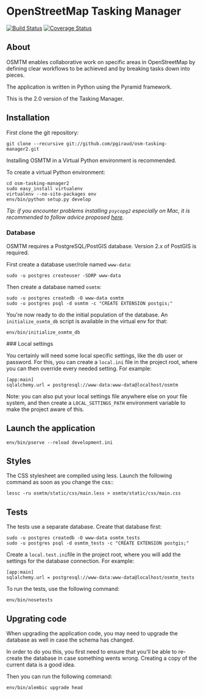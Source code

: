 # OpenStreetMap Tasking Manager

[![Build Status](https://travis-ci.org/pgiraud/osm-tasking-manager2.svg?branch=master)](https://travis-ci.org/pgiraud/osm-tasking-manager2)
[![Coverage Status](https://coveralls.io/repos/pgiraud/osm-tasking-manager2/badge.png?branch=master)](https://coveralls.io/r/pgiraud/osm-tasking-manager2?branch=master)

## About

OSMTM enables collaborative work on specific areas in OpenStreetMap by defining
clear workflows to be achieved and by breaking tasks down into pieces.

The application is written in Python using the Pyramid framework.

This is the 2.0 version of the Tasking Manager.

## Installation

First clone the git repository:

    git clone --recursive git://github.com/pgiraud/osm-tasking-manager2.git

Installing OSMTM in a Virtual Python environment is recommended.

To create a virtual Python environment:

    cd osm-tasking-manager2
    sudo easy_install virtualenv
    virtualenv --no-site-packages env
    env/bin/python setup.py develop

*Tip: if you encounter problems installing `psycopg2` especially on Mac, it is recommended to follow advice proposed [here](http://stackoverflow.com/questions/22313407/clang-error-unknown-argument-mno-fused-madd-python-package-installation-fa).*

### Database

OSMTM requires a PostgreSQL/PostGIS database. Version 2.x of PostGIS is
required.

First create a database user/role named `www-data`:

    sudo -u postgres createuser -SDRP www-data

Then create a database named `osmtm`:

    sudo -u postgres createdb -O www-data osmtm
    sudo -u postgres psql -d osmtm -c "CREATE EXTENSION postgis;"

You're now ready to do the initial population of the database. An
`initialize_osmtm_db` script is available in the virtual env for that:

    env/bin/initialize_osmtm_db

### Local settings

You certainly will need some local specific settings, like the db user or
password. For this, you can create a `local.ini` file in the project root,
where you can then override every needed setting.
For example:

    [app:main]
    sqlalchemy.url = postgresql://www-data:www-data@localhost/osmtm

Note: you can also put your local settings file anywhere else on your
file system, and then create a `LOCAL_SETTINGS_PATH` environment variable
to make the project aware of this.

## Launch the application

    env/bin/pserve --reload development.ini

## Styles

The CSS stylesheet are compiled using less. Launch the following command as
soon as you change the css::

    lessc -ru osmtm/static/css/main.less > osmtm/static/css/main.css

## Tests

The tests use a separate database. Create that database first:

    sudo -u postgres createdb -O www-data osmtm_tests
    sudo -u postgres psql -d osmtm_tests -c "CREATE EXTENSION postgis;"

Create a `local.test.ini`file in the project root, where you will add the
settings for the database connection.
For example:

    [app:main]
    sqlalchemy.url = postgresql://www-data:www-data@localhost/osmtm_tests

To run the tests, use the following command:

    env/bin/nosetests

## Upgrating code

When upgrading the application code, you may need to upgrade the database
as well in case the schema has changed.

In order to do you this, you first need to ensure that you'll be able to
re-create the database in case something wents wrong. Creating a copy of the
current data is a good idea.

Then you can run the following command:

    env/bin/alembic upgrade head
